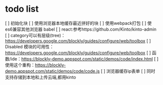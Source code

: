 # todo list

[ ] 初始化块
[ ] 使用浏览器本地缓存最近拼好的块
[ ] 使用webpack打包
[ ] 使es6兼容其他浏览器 babel
[ ] react:参考https://github.com/Kinto/kinto-admin
[ ] category可以有层级(tree)：https://developers.google.com/blockly/guides/configure/web/toolbox
[ ] Disabled 模块的可用性：https://developers.google.com/blockly/guides/configure/web/toolbox
[ ] 函数/ide：https://blockly-demo.appspot.com/static/demos/code/index.html
[ ] 使用这个重构：https://blockly-demo.appspot.com/static/demos/code/code.js
[ ] 浏览器缓存ip表单
[ ] 同时支持存储到本地和上传云端,都用kinto
